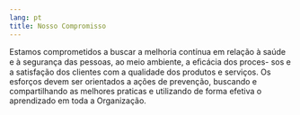 ```yaml
---
lang: pt
title: Nosso Compromisso
---
```


Estamos comprometidos a buscar a melhoria contínua em relação à saúde e à segurança  das pessoas, ao meio ambiente, a eﬁcácia dos proces- sos e a satisfação dos clientes com a qualidade dos produtos e serviços.
Os esforços devem ser orientados a ações de prevenção, buscando e compartilhando as melhores praticas e utilizando de forma efetiva o  aprendizado em toda a Organização.

